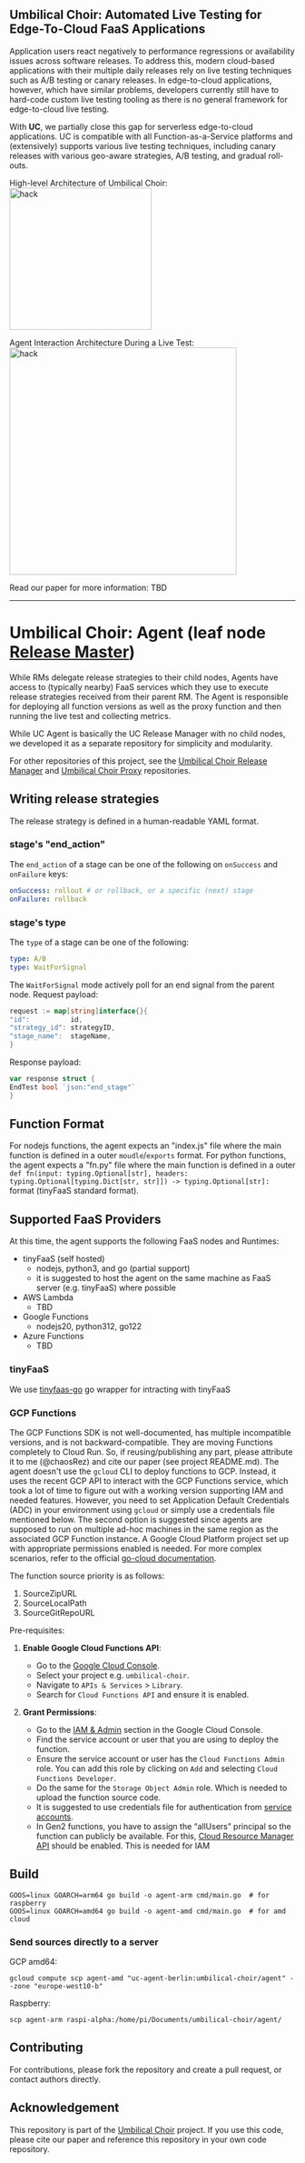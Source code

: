 Umbilical Choir: Automated Live Testing for Edge-To-Cloud FaaS Applications
----------------
Application users react negatively to performance regressions or availability issues across software releases.
To address this, modern cloud-based applications with their multiple daily releases rely on live testing techniques such as A/B testing or canary releases.
In edge-to-cloud applications, however, which have similar problems, developers currently still have to hard-code custom live testing tooling as there is no general framework for edge-to-cloud live testing.

With **UC**, we partially close this gap for serverless edge-to-cloud applications.
UC is compatible with all Function-as-a-Service platforms and (extensively) supports various live testing techniques, including canary releases with various geo-aware strategies, A/B testing, and gradual roll-outs.

High-level Architecture of Umbilical Choir:   
<img src="highlevel-arch.png" alt="hack" height="250"/>

Agent Interaction Architecture During a Live Test:
<img src="arch-agent.png" alt="hack" height="400"/>

Read our paper for more information: TBD

----------------
# Umbilical Choir: Agent (leaf node [Release Master](https://github.com/ChaosRez/umbilical-choir-release-manager))
While RMs delegate release strategies to their child nodes, Agents have access to (typically nearby) FaaS services which they use to execute release strategies received from their parent RM.
The Agent is responsible for deploying all function versions as well as the proxy function and then running the live test and collecting metrics.

While UC Agent is basically the UC Release Manager with no child nodes, we developed it as a separate repository for simplicity and modularity.

For other repositories of this project, see the [Umbilical Choir Release Manager](https://github.com/ChaosRez/umbilical-choir-release-manager) and [Umbilical Choir Proxy](https://github.com/ChaosRez/umbilical-choir-proxy) repositories.

## Writing release strategies
The release strategy is defined in a human-readable YAML format.
### stage's "end_action"
The `end_action` of a stage can be one of the following on `onSuccess` and `onFailure` keys:
```yaml
onSuccess: rollout # or rollback, or a specific (next) stage 
onFailure: rollback
```
### stage's type
The `type` of a stage can be one of the following:
```yaml
type: A/B
type: WaitForSignal
```
The `WaitForSignal` mode actively poll for an end signal from the parent node.
Request payload:
```go
request := map[string]interface{}{
"id":          id,
"strategy_id": strategyID,
"stage_name":  stageName,
}
```
Response payload:
```go
var response struct {
EndTest bool `json:"end_stage"`
}
```

## Function Format
For nodejs functions, the agent expects an "index.js" file where the main function is defined in a outer `moudle`/`exports` format.
For python functions, the agent expects a "fn.py" file where the main function is defined in a outer `def fn(input: typing.Optional[str], headers: typing.Optional[typing.Dict[str, str]]) -> typing.Optional[str]:` format (tinyFaaS standard format).

## Supported FaaS Providers
At this time, the agent supports the following FaaS nodes and Runtimes:
- tinyFaaS (self hosted)
  - nodejs, python3, and go (partial support)
  - it is suggested to host the agent on the same machine as FaaS server (e.g. tinyFaaS) where possible
- AWS Lambda
  - TBD
- Google Functions
  - nodejs20, python312, go122
- Azure Functions
  - TBD

### tinyFaaS
We use [tinyfaas-go](https://github.com/ChaosRez/go-tinyfaas) go wrapper for intracting with tinyFaaS

### GCP Functions
The GCP Functions SDK is not well-documented, has multiple incompatible versions, and is not backward-compatible.
They are moving Functions completely to Cloud Run.
So, if reusing/publishing any part, please attribute it to me (@chaosRez) and cite our paper (see project README.md).
The agent doesn't use the `gcloud` CLI to deploy functions to GCP.
Instead, it uses the recent GCP API to interact with the GCP Functions service, which took a lot of time to figure out with a working version supporting IAM and needed features.
However, you need to set Application Default Credentials (ADC) in your environment using `gcloud` or simply use a credentials file mentioned below.
The second option is suggested since agents are supposed to run on multiple ad-hoc machines in the same region as the associated GCP Function instance.
A Google Cloud Platform project set up with appropriate permissions enabled is needed.
For more complex scenarios, refer to the official [go-cloud documentation](https://cloud.google.com/functions/docs/concepts/go-runtime).

The function source priority is as follows:
1. SourceZipURL
2. SourceLocalPath
3. SourceGitRepoURL

Pre-requisites:
1. **Enable Google Cloud Functions API**:
    - Go to the [Google Cloud Console](https://console.developers.google.com).
    - Select your project e.g. `umbilical-choir`.
    - Navigate to `APIs & Services` > `Library`.
    - Search for `Cloud Functions API` and ensure it is enabled.

2. **Grant Permissions**:
    - Go to the [IAM & Admin](https://console.cloud.google.com/iam-admin/iam) section in the Google Cloud Console.
    - Find the service account or user that you are using to deploy the function.
    - Ensure the service account or user has the `Cloud Functions Admin` role. You can add this role by clicking on `Add` and selecting `Cloud Functions Developer`.
    - Do the same for the `Storage Object Admin` role. Which is needed to upload the function source code.
    - It is suggested to use credentials file for authentication from [service accounts](https://console.cloud.google.com/iam-admin/serviceaccounts).
    - In Gen2 functions, you have to assign the “allUsers” principal so the function can publicly be available. For this, [Cloud Resource Manager API](https://console.cloud.google.com/apis/library/cloudresourcemanager.googleapis.com) should be enabled. This is needed for IAM 

## Build
```
GOOS=linux GOARCH=arm64 go build -o agent-arm cmd/main.go  # for raspberry
GOOS=linux GOARCH=amd64 go build -o agent-amd cmd/main.go  # for amd cloud
```
### Send sources directly to a server
GCP amd64:
```aiignore
gcloud compute scp agent-amd "uc-agent-berlin:umbilical-choir/agent" --zone "europe-west10-b"
```
Raspberry:
```aiignore
scp agent-arm raspi-alpha:/home/pi/Documents/umbilical-choir/agent/
```

## Contributing
For contributions, please fork the repository and create a pull request, or contact authors directly.

## Acknowledgement
This repository is part of the [Umbilical Choir](https://github.com/ChaosRez/umbilical-choir-core) project.
If you use this code, please cite our paper and reference this repository in your own code repository.